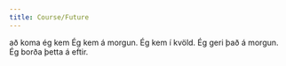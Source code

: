 ```yaml
---
title: Course/Future
---
```

<vocabulary>
að koma
ég kem
Ég kem á morgun.
Ég kem í kvöld.
Ég geri það á morgun.
Ég borða þetta á eftir.
</vocabulary>
